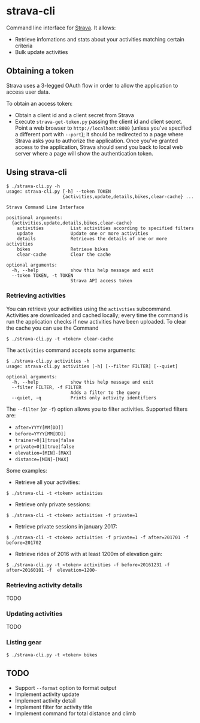 # strava-cli

Command line interface for [Strava](http://www.strava.com). It allows:

* Retrieve infomations and stats about your activities matching certain criteria
* Bulk update activities

## Obtaining a token

Strava uses a 3-legged OAuth flow in order to allow the application to access user data.

To obtain an access token:

* Obtain a client id and a client secret from Strava
* Execute `strava-get-token.py` passing the client id and client secret. Point a web browser to `http://localhost:8080` (unless you've specified a different port with `--port`); it should be redirected to a page where Strava asks you to authorize the application. Once you've granted access to the application, Strava should send you back to local web server where a page will show the authentication token.

## Using strava-cli

```
$ ./strava-cli.py -h
usage: strava-cli.py [-h] --token TOKEN
                     {activities,update,details,bikes,clear-cache} ...

Strava Command Line Interface

positional arguments:
  {activities,update,details,bikes,clear-cache}
    activities          List activities according to specified filters
    update              Update one or more activities
    details             Retrieves the details of one or more activities
    bikes               Retrieve bikes
    clear-cache         Clear the cache

optional arguments:
  -h, --help            show this help message and exit
  --token TOKEN, -t TOKEN
                        Strava API access token
```

### Retrieving activities

You can retrieve your activities using the `activities` subcommand. Activities are downloaded and cached locally; every time the command is run the application checks if new activities have been uploaded. To clear the cache you can use the Command

```
$ ./strava-cli.py -t <token> clear-cache
```

The `activities` command accepts some arguments:

```
$ ./strava-cli.py activities -h
usage: strava-cli.py activities [-h] [--filter FILTER] [--quiet]

optional arguments:
  -h, --help            show this help message and exit
  --filter FILTER, -f FILTER
                        Adds a filter to the query
  --quiet, -q           Prints only activity identifiers
```

The `--filter` (or `-f`) option allows you to filter activities. Supported filters are:

* `after=YYYY[MM[DD]]`
* `before=YYYY[MM[DD]]`
* `trainer=0|1|true|false`
* `private=0|1|true|false`
* `elevation=[MIN]-[MAX]`
* `distance=[MIN]-[MAX]`

Some examples:

* Retrieve all your activities:

```
$ ./strava-cli -t <token> activities
```

* Retrieve only private sessions:

```
$ ./strava-cli -t <token> activities -f private=1
```

* Retrieve private sessions in january 2017:

```
$ ./strava-cli -t <token> activities -f private=1 -f after=201701 -f before=201702
```

* Retrieve rides of 2016 with at least 1200m of elevation gain:

```
$ ./strava-cli.py -t <token> activities -f before=20161231 -f after=20160101 -f  elevation=1200-

```


### Retrieving activity details

TODO

### Updating activities

TODO

### Listing gear

```
$ ./strava-cli.py -t <token> bikes
```

## TODO

* Support `--format` option to format output
* Implement activity update
* Implement activity detail
* Implement filter for activity title
* Implement command for total distance and climb
